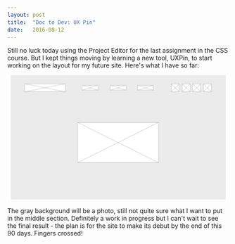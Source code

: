```yaml
---
layout: post
title:  "Doc to Dev: UX Pin"
date:   2016-08-12
---
```

Still no luck today using the Project Editor for the last assignment in the CSS course. But I kept things moving by learning
a new tool, UXPin, to start working on the layout for my future site. Here's what I have so far:

![UXPin 081216](/assets/img/Homepage.png)

The gray background will be a photo, still not quite sure what I want to put in the middle section. Definitely
a work in progress but I can't wait to see the final result - the plan is for the site to make its debut by the end of this
90 days. Fingers crossed!
